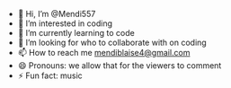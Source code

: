 - 👋 Hi, I’m @Mendi557
- 👀 I’m interested in coding
- 🌱 I’m currently learning to code
- 💞️ I’m looking for who to collaborate with on coding
- 📫 How to reach me mendiblaise4@gmail.com
- 😄 Pronouns: we allow that for the viewers to comment
- ⚡ Fun fact: music

<!---
Mendi557/Mendi557 is a ✨ special ✨ repository because its `README.md` (this file) appears on your GitHub profile.
You can click the Preview link to take a look at your changes.
--->
